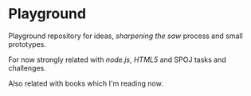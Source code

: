 Playground
==========

Playground repository for ideas, *sharpening the saw* process and small prototypes. 

For now strongly related with *node.js*, *HTML5* and SPOJ tasks and challenges.

Also related with books which I'm reading now.

